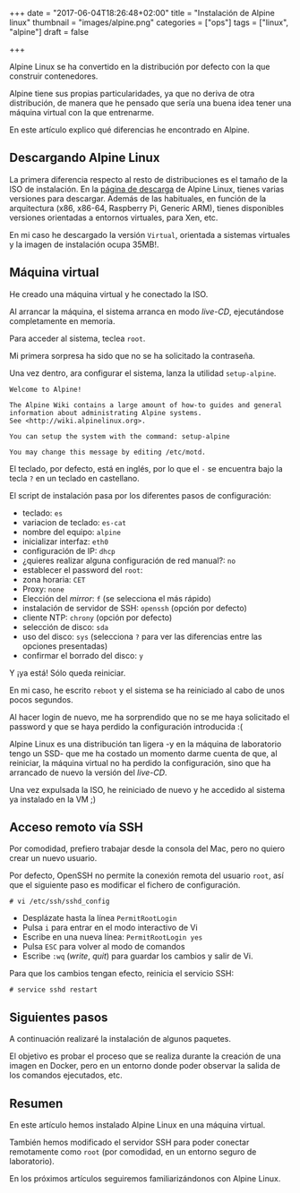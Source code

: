 +++
date = "2017-06-04T18:26:48+02:00"
title = "Instalación de Alpine linux"
thumbnail = "images/alpine.png"
categories = ["ops"]
tags = ["linux", "alpine"]
draft = false

+++

Alpine Linux se ha convertido en la distribución por defecto con la que construir contenedores.

Alpine tiene sus propias particularidades, ya que no deriva de otra distribución, de manera que he pensado que sería una buena idea tener una máquina virtual con la que entrenarme.

En este artículo explico qué diferencias he encontrado en Alpine. 

<!--more-->

## Descargando Alpine Linux

La primera diferencia respecto al resto de distribuciones es el tamaño de la ISO de instalación. En la [página de descarga](https://alpinelinux.org/downloads/) de Alpine Linux, tienes varias versiones para descargar. Además de las habituales, en función de la arquitectura (x86, x86-64, Raspberry Pi, Generic ARM), tienes disponibles versiones orientadas a entornos virtuales, para Xen, etc.

En mi caso he descargado la versión `Virtual`, orientada a sistemas virtuales y la imagen de instalación ocupa 35MB!.

## Máquina virtual

He creado una máquina virtual y he conectado la ISO.

Al arrancar la máquina, el sistema arranca en modo _live-CD_, ejecutándose completamente en memoria.

Para acceder al sistema, teclea `root`.

Mi primera sorpresa ha sido que no se ha solicitado la contraseña.

Una vez dentro, ara configurar el sistema, lanza la utilidad `setup-alpine`.

```
Welcome to Alpine!

The Alpine Wiki contains a large amount of how-to guides and general
information about administrating Alpine systems.
See <http://wiki.alpinelinux.org>.

You can setup the system with the command: setup-alpine

You may change this message by editing /etc/motd.
```

El teclado, por defecto, está en inglés, por lo que el `-` se encuentra bajo la tecla `?` en un teclado en castellano.

El script de instalación pasa por los diferentes pasos de configuración:

* teclado: `es`
* variacion de teclado: `es-cat`
* nombre del equipo: `alpine`
* inicializar interfaz: `eth0`
* configuración de IP: `dhcp`
* ¿quieres realizar alguna configuración de red manual?: `no`
* establecer el password del `root`:
* zona horaria: `CET`
* Proxy: `none`
* Elección del _mirror_: `f` (se selecciona el más rápido)
* instalación de servidor de SSH: `openssh` (opción por defecto)
* cliente NTP: `chrony` (opción por defecto)
* selección de disco: `sda`
* uso del disco: `sys` (selecciona `?` para ver las diferencias entre las opciones presentadas)
* confirmar el borrado del disco: `y`

Y ¡ya está! Sólo queda reiniciar.

En mi caso, he escrito `reboot` y el sistema se ha reiniciado al cabo de unos pocos segundos.

Al hacer login de nuevo, me ha sorprendido que no se me haya solicitado el password y que se haya perdido la configuración introducida :(

Alpine Linux es una distribución tan ligera -y en la máquina de laboratorio tengo un SSD- que me ha costado un momento darme cuenta de que, al reiniciar, la máquina virtual no ha perdido la configuración, sino que ha arrancado de nuevo la versión del _live-CD_.

Una vez expulsada la ISO, he reiniciado de nuevo y he accedido al sistema ya instalado en la VM ;)

## Acceso remoto vía SSH

Por comodidad, prefiero trabajar desde la consola del Mac, pero no quiero crear un nuevo usuario.

Por defecto, OpenSSH no permite la conexión remota del usuario `root`, así que el siguiente paso es modificar el fichero de configuración.

```
# vi /etc/ssh/sshd_config
```

* Desplázate hasta la línea `PermitRootLogin`
* Pulsa `i` para entrar en el modo interactivo de Vi
* Escribe en una nueva línea: `PermitRootLogin yes`
* Pulsa `ESC` para volver al modo de comandos
* Escribe `:wq` (_write_, _quit_) para guardar los cambios y salir de Vi.

Para que los cambios tengan efecto, reinicia el servicio SSH:

```
# service sshd restart
```

## Siguientes pasos

A continuación realizaré la instalación de algunos paquetes.

El objetivo es probar el proceso que se realiza durante la creación de una imagen en Docker, pero en un entorno donde poder observar la salida de los comandos ejecutados, etc.

## Resumen

En este artículo hemos instalado Alpine Linux en una máquina virtual.

También hemos modificado el servidor SSH para poder conectar remotamente como `root` (por comodidad, en un entorno seguro de laboratorio).

En los próximos artículos seguiremos familiarizándonos con Alpine Linux.








